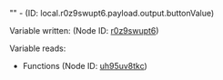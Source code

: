 "" - (ID: local.r0z9swupt6.payload.output.buttonValue)

Variable written:
 (Node ID: [r0z9swupt6](../nodes/r0z9swupt6.md))

Variable reads:
* Functions (Node ID: [uh95uv8tkc](../nodes/uh95uv8tkc.md))
